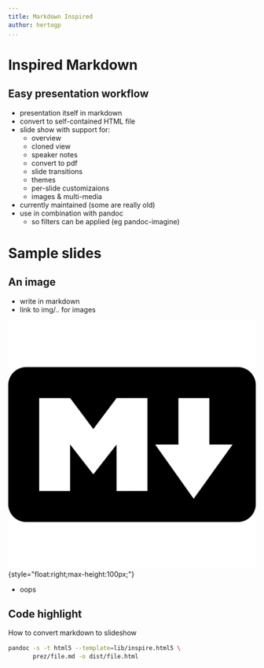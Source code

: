 ```yaml
---
title: Markdown Inspired
author: hertogp
...
```


# Inspired Markdown

## Easy presentation workflow

- presentation itself in markdown
- convert to self-contained HTML file
- slide show with support for:
    + overview
    + cloned view
    + speaker notes
    + convert to pdf
    + slide transitions
    + themes
    + per-slide customizaions
    + images & multi-media
- currently maintained (some are really old)
- use in combination with pandoc
    + so filters can be applied (eg pandoc-imagine)


# Sample slides

## An image

- write in markdown
- link to img/.. for images

![](img/a.png){style="float:right;max-height:100px;"}

- oops

## Code highlight

How to convert markdown to slideshow

```bash
pandoc -s -t html5 --template=lib/inspire.html5 \
       prez/file.md -o dist/file.html
```


